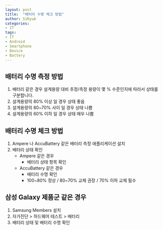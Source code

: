 ```yaml
---
layout: post
title:  "배터리 수명 체크 방법"
author: SiRyuA
categories:
- IT
tags:
- IT
- Android
- Smartphone
- Device
- Battery
---
```


## 배터리 수명 측정 방법
1. 배터리 같은 경우 설계용량 대비 추정/측정 용량이 몇 % 수준인지에 따라서 상태를 구분합니다.
2. 설계용량의 80% 이상 일 경우 상태 좋음
3. 설계용량의 80~70% 사이 일 경우 상태 나쁨
4. 설계용량의 60% 이하 일 경우 상태 매우 나쁨


## 배터리 수명 체크 방법
1. Ampere 나 AccuBattery 같은 배터리 측정 애플리케이션 설치
2. 배터리 상태 확인
   * Ampere 같은 경우
      * 배터리 상태 항목 확인
   * AccuBattery 같은 경우
      * 배터리 수명 확인
      * 100~80% 정상 / 80~70% 교체 권장 / 70% 이하 교체 필수


## 삼성 Galaxy 제품군 같은 경우
1. Samsung Members 설치
2. 자가진단 > 하드웨어 테스트 > 배터리
3. 배터리 상태 및 배터리 수명 확인
